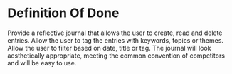 # Definition Of Done

Provide a reflective journal that allows the user to create, read and delete entries. Allow the user to tag the entries with keywords, topics or themes. Allow the user to filter based on date, title or tag. The journal will look aesthetically appropriate, meeting the common convention of competitors and will be easy to use.